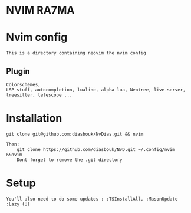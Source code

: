 # NVIM RA7MA
# Nvim config

    This is a directory containing neovim the nvim config
## Plugin 
    Colorschemes,
    LSP stuff, autocompletion, lualine, alpha lua, Neotree, live-server, treesitter, telescope ...
# Installation 
    
    git clone git@github.com:diasbouk/NvDias.git && nvim
    
    Then:
        git clone https://github.com/diasbouk/NvD.git ~/.config/nvim &&nvim 
        Dont forget to remove the .git directory

# Setup 
    You'll also need to do some updates : :TSInstallAll, :MasonUpdate :Lazy (U)
